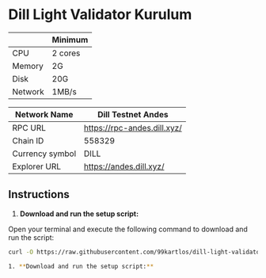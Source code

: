 # Dill Light Validator Kurulum 

|  | Minimum |
| --- | --- |
| CPU | 2 cores |
| Memory | 2G |
| Disk | 20G |
| Network | 1MB/s |

| Network Name | Dill Testnet Andes |
| --- | --- |
| RPC URL | https://rpc-andes.dill.xyz/ |
| Chain ID | 558329 |
| Currency symbol | DILL |
| Explorer URL | https://andes.dill.xyz/ |

## Instructions

1. **Download and run the setup script:**

Open your terminal and execute the following command to download and run the script:

   ```sh
   curl -O https://raw.githubusercontent.com/99kartlos/dill-light-validator-setup/main/setup_light_validator.sh && chmod +x setup_light_validator.sh && ./setup_light_validator.sh

1. **Download and run the setup script:** 
